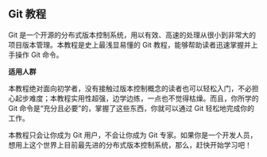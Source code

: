 ## Git 教程

Git 是一个开源的分布式版本控制系统，用以有效、高速的处理从很小到非常大的项目版本管理。本教程是史上最浅显易懂的 Git 教程，能够帮助读者迅速掌握并上手操作 Git 命令。

**适用人群**

本教程绝对面向初学者，没有接触过版本控制概念的读者也可以轻松入门，不必担心起步难度；本教程实用性超强，边学边练，一点也不觉得枯燥。而且，你所学的 Git 命令是“充分且必要”的，掌握了这些东西，你就可以通过 Git 轻松地完成你的工作。

本教程只会让你成为 Git 用户，不会让你成为 Git 专家。如果你是一个开发人员，想用上这个世界上目前最先进的分布式版本控制系统，那么，赶快开始学习吧！
